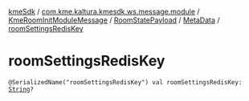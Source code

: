 [kmeSdk](../../../../index.md) / [com.kme.kaltura.kmesdk.ws.message.module](../../../index.md) / [KmeRoomInitModuleMessage](../../index.md) / [RoomStatePayload](../index.md) / [MetaData](index.md) / [roomSettingsRedisKey](./room-settings-redis-key.md)

# roomSettingsRedisKey

`@SerializedName("roomSettingsRedisKey") val roomSettingsRedisKey: `[`String`](https://kotlinlang.org/api/latest/jvm/stdlib/kotlin/-string/index.html)`?`
